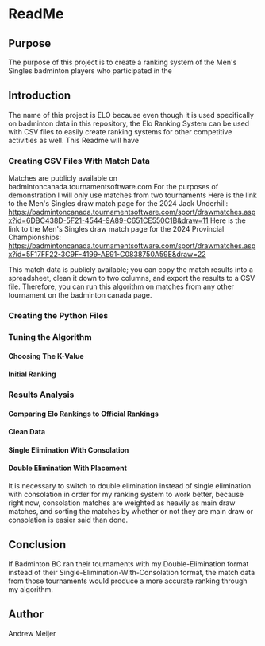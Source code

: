 # ReadMe
## Purpose
The purpose of this project is to create a ranking system of the Men's Singles badminton players who participated in the 

## Introduction
The name of this project is ELO because even though it is used specifically on badminton data in this repository, the Elo Ranking System can be used with CSV files to easily create ranking systems for other competitive activities as well. This Readme will have 

### Creating CSV Files With Match Data
Matches are publicly available on badmintoncanada.tournamentsoftware.com
For the purposes of demonstration I will only use matches from two tournaments
Here is the link to the Men's Singles draw match page for the 2024 Jack Underhill:
https://badmintoncanada.tournamentsoftware.com/sport/drawmatches.aspx?id=6DBC438D-5F21-4544-9A89-C651CE550C1B&draw=11
Here is the link to the Men's Singles draw match page for the 2024 Provincial Championships:
https://badmintoncanada.tournamentsoftware.com/sport/drawmatches.aspx?id=5F17FF22-3C9F-4199-AE91-C0838750A59E&draw=22

This match data is publicly available; you can copy the match results into a spreadsheet, clean it down to two columns, and export the results to a CSV file.
Therefore, you can run this algorithm on matches from any other tournament on the badminton canada page.

### Creating the Python Files

### Tuning the Algorithm
#### Choosing The K-Value
#### Initial Ranking

### Results Analysis
#### Comparing Elo Rankings to Official Rankings
#### Clean Data
#### Single Elimination With Consolation
#### Double Elimination With Placement
It is necessary to switch to double elimination instead of single elimination with consolation in order for my ranking system to work better, because right now, consolation matches are weighted as heavily as main draw matches, and sorting the matches by whether or not they are main draw or consolation is easier said than done.

## Conclusion
If Badminton BC ran their tournaments with my Double-Elimination format instead of their Single-Elimination-With-Consolation format, the match data from those tournaments would produce a more accurate ranking through my algorithm.

## Author
Andrew Meijer